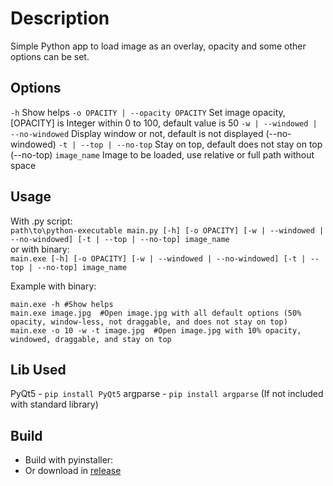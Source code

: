 # Description
Simple Python app to load image as an overlay, opacity and some other options can be set.

## Options
`-h` Show helps
`-o OPACITY | --opacity OPACITY` Set image opacity, [OPACITY] is Integer within 0 to 100, default value is 50
`-w | --windowed | --no-windowed` Display window or not, default is not displayed (--no-windowed)
`-t | --top | --no-top` Stay on top, default does not stay on top (--no-top)
`image_name` Image to be loaded, use relative or full path without space

## Usage
With .py script:  
`path\to\python-executable main.py [-h] [-o OPACITY] [-w | --windowed | --no-windowed] [-t | --top | --no-top] image_name`  
or with binary:  
`main.exe [-h] [-o OPACITY] [-w | --windowed | --no-windowed] [-t | --top | --no-top] image_name`  
  
Example with binary:
```
main.exe -h #Show helps
main.exe image.jpg  #Open image.jpg with all default options (50% opacity, window-less, not draggable, and does not stay on top)  
main.exe -o 10 -w -t image.jpg  #Open image.jpg with 10% opacity, windowed, draggable, and stay on top  
```

## Lib Used
PyQt5 - `pip install PyQt5`
argparse - `pip install argparse` (If not included with standard library)

## Build
- Build with pyinstaller: 
- Or download in [release]()